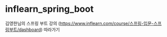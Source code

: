 # inflearn_spring_boot
김영한님의 스프링 부트 강의 (https://www.inflearn.com/course/스프링-입문-스프링부트/dashboard) 따라가기
